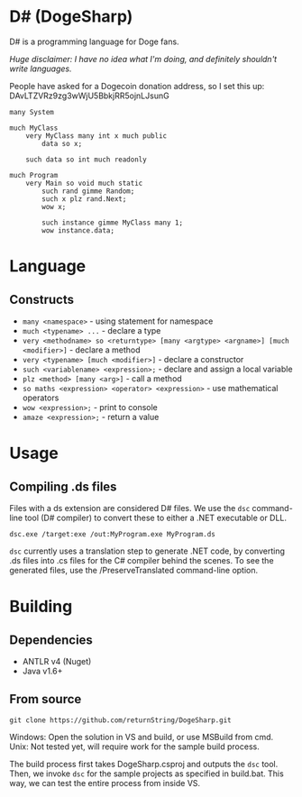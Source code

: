 # D# (DogeSharp)

D# is a programming language for Doge fans.

*Huge disclaimer: I have no idea what I'm doing, and definitely shouldn't write languages.*

People have asked for a Dogecoin donation address, so I set this up: DAvLTZVRz9zg3wWjU5BbkjRR5ojnLJsunG

```
many System

much MyClass
	very MyClass many int x much public
		data so x;

	such data so int much readonly

much Program
	very Main so void much static
		such rand gimme Random;
		such x plz rand.Next;
		wow x;
		
		such instance gimme MyClass many 1;
		wow instance.data;

```

# Language
## Constructs
* `many <namespace>` - using statement for namespace
* `much <typename> ...` - declare a type
* `very <methodname> so <returntype> [many <argtype> <argname>] [much <modifier>]` - declare a method
* `very <typename> [much <modifier>]` - declare a constructor
* `such <variablename> <expression>;` - declare and assign a local variable
* `plz <method> [many <arg>]` - call a method
* `so maths <expression> <operator> <expression>` - use mathematical operators
* `wow <expression>;` - print to console
* `amaze <expression>;` - return a value

# Usage
## Compiling .ds files
Files with a ds extension are considered D# files. We use the `dsc` command-line tool (D# compiler) to convert these to either a .NET executable or DLL.

`dsc.exe /target:exe /out:MyProgram.exe MyProgram.ds`

`dsc` currently uses a translation step to generate .NET code, by converting .ds files into .cs files for the C# compiler behind the scenes. To see the generated files, use the /PreserveTranslated command-line option.

# Building
## Dependencies
* ANTLR v4 (Nuget)
* Java v1.6+

## From source
`git clone https://github.com/returnString/DogeSharp.git`

Windows: Open the solution in VS and build, or use MSBuild from cmd.
Unix: Not tested yet, will require work for the sample build process.

The build process first takes DogeSharp.csproj and outputs the `dsc` tool. Then, we invoke `dsc` for the sample projects as specified in build.bat. This way, we can test the entire process from inside VS.
